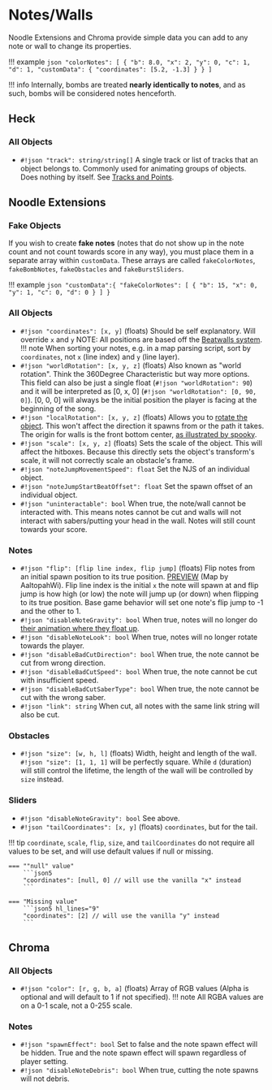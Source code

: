 # Notes/Walls

Noodle Extensions and Chroma provide simple data you can add to any note or wall to change its properties.

!!! example
    ```json
    "colorNotes": [
      {
        "b": 8.0,
        "x": 2,
        "y": 0,
        "c": 1,
        "d": 1,
        "customData": {
          "coordinates": [5.2, -1.3]
        }
      }
    ]
    ```

!!! info
    Internally, bombs are treated **nearly identically to notes**, and as such, bombs will be considered notes henceforth.

## Heck

### All Objects

* `#!json "track": string/string[]` A single track or list of tracks that an object belongs to. Commonly used for animating groups of objects. Does nothing by itself. See [Tracks and Points](/animation/trackspoints).

## Noodle Extensions

### Fake Objects

If you wish to create **fake notes** (notes that do not show up in the note count and not count towards score in any way), you must place them in a separate array within `customData`. These arrays are called `fakeColorNotes`, `fakeBombNotes`, `fakeObstacles` and `fakeBurstSliders`.

!!! example
    ```json
    "customData":{
      "fakeColorNotes": [
        {
          "b": 15,
          "x": 0,
          "y": 1,
          "c": 0,
          "d": 0
        }
      ]
    }
    ```

### All Objects

* `#!json "coordinates": [x, y]` (floats) Should be self explanatory. Will override `x` and `y` NOTE: All positions are based off the [Beatwalls system](/assets/items/beatwallsgrid.png).
!!! note
    When sorting your notes, e.g. in a map parsing script, sort by `coordinates`, not `x` (line index) and `y` (line layer).
* `#!json "worldRotation": [x, y, z]` (floats) Also known as "world rotation". Think the 360Degree Characteristic but way more options. This field can also be just a single float (`#!json "worldRotation": 90`) and it will be interpreted as [0, x, 0] (`#!json "worldRotation": [0, 90, 0]`). [0, 0, 0] will always be the initial position the player is facing at the beginning of the song.
* `#!json "localRotation": [x, y, z]` (floats) Allows you to [rotate the object](/assets/items/rotatedwall.png). This won't affect the direction it spawns from or the path it takes. The origin for walls is the front bottom center, [as illustrated by spooky](/assets/items/frontcenter.png).
* `#!json "scale": [x, y, z]` (floats) Sets the scale of the object. This will affect the hitboxes. Because this directly sets the object's transform's scale, it will not correctly scale an obstacle's frame.
* `#!json "noteJumpMovementSpeed": float` Set the NJS of an individual object.
* `#!json "noteJumpStartBeatOffset": float` Set the spawn offset of an individual object.
* `#!json "uninteractable": bool` When true, the note/wall cannot be interacted with. This means notes cannot be cut and walls will not interact with sabers/putting your head in the wall. Notes will still count towards your score.

### Notes

* `#!json "flip": [flip line index, flip jump]` (floats) Flip notes from an initial spawn position to its true position. [PREVIEW](https://streamable.com/9o2puz) (Map by AaltopahWi). Flip line index is the initial `x` the note will spawn at and flip jump is how high (or low) the note will jump up (or down) when flipping to its true position. Base game behavior will set one note's flip jump to -1 and the other to 1.
* `#!json "disableNoteGravity": bool` When true, notes will no longer do [their animation where they float up](https://streamable.com/28rqhy).
* `#!json "disableNoteLook": bool` When true, notes will no longer rotate towards the player.
* `#!json "disableBadCutDirection": bool` When true, the note cannot be cut from wrong direction.
* `#!json "disableBadCutSpeed": bool` When true, the note cannot be cut with insufficient speed.
* `#!json "disableBadCutSaberType": bool` When true, the note cannot be cut with the wrong saber.
* `#!json "link": string` When cut, all notes with the same link string will also be cut.

### Obstacles

* `#!json "size": [w, h, l]` (floats) Width, height and length of the wall. `#!json "size": [1, 1, 1]` will be perfectly square. While `d` (duration) will still control the lifetime, the length of the wall will be controlled by `size` instead.

### Sliders

* `#!json "disableNoteGravity": bool` See above.
* `#!json "tailCoordinates": [x, y]` (floats) `coordinates`, but for the tail.

!!! tip
    `coordinate`, `scale`, `flip`, `size`, and `tailCoordinates` do not require all values to be set, and will use default values if null or missing.

    === ""null" value"
        ```json5
        "coordinates": [null, 0] // will use the vanilla "x" instead
        ```

    === "Missing value"
        ```json5 hl_lines="9"
        "coordinates": [2] // will use the vanilla "y" instead
        ```

## Chroma

### All Objects

* `#!json "color": [r, g, b, a]` (floats) Array of RGB values (Alpha is optional and will default to 1 if not specified).
!!! note
    All RGBA values are on a 0-1 scale, not a 0-255 scale.

### Notes

* `#!json "spawnEffect": bool` Set to false and the note spawn effect will be hidden. True and the note spawn effect will spawn regardless of player setting.
* `#!json "disableNoteDebris": bool` When true, cutting the note spawns will not debris.
